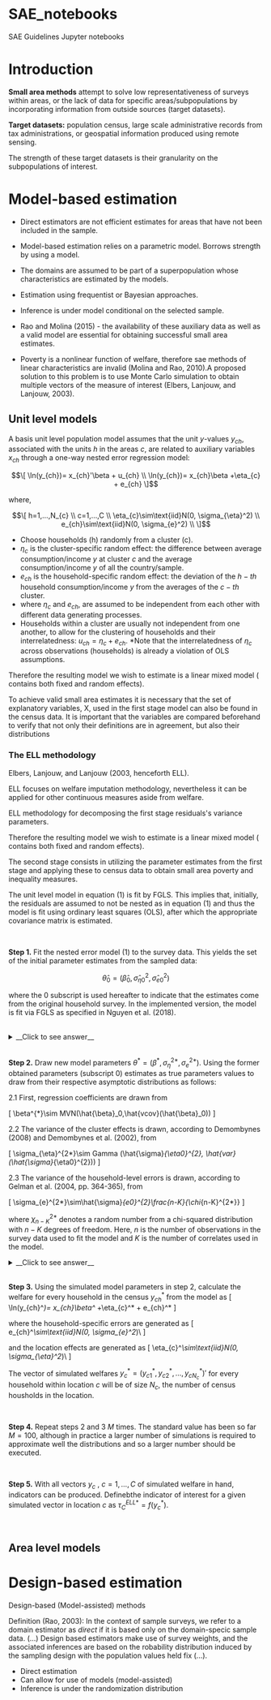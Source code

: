 # SAE_notebooks
SAE Guidelines Jupyter notebooks

# Introduction

__Small area methods__ attempt to solve low representativeness of surveys within areas, or the lack of data for specific areas/subpopulations by incorporating information from outside sources (target datasets). 

__Target datasets:__ population census, large scale administrative records from tax administrations, or geospatial information produced using remote sensing. 

The strength of these target datasets is their granularity on the subpopulations of
interest.


# Model-based estimation

* Direct estimators are not efficient estimates for areas that
have not been included in the sample.

* Model-based estimation relies on a parametric model. Borrows strength 
by using a model.

* The domains are assumed to be part of a superpopulation whose
characteristics are estimated by the models.

* Estimation using frequentist or Bayesian approaches.

* Inference is under model conditional on the selected sample.

* Rao and Molina (2015) - the availability of these auxiliary data as well 
as a valid model are essential for obtaining successful small area estimates.

* Poverty is a nonlinear function of welfare, therefore sae methods of linear characteristics are invalid (Molina and Rao, 2010).A proposed solution to this problem is to use Monte Carlo simulation to obtain multiple vectors of
the measure of interest (Elbers, Lanjouw, and Lanjouw, 2003).


## Unit level models

A basis unit level population model assumes that the unit
$y$-values $y_{ch}$, associated with the units $h$ in the areas $c$, are
related to auxiliary variables $x_{ch}$ through a one-way nested
error regression model:

$$\[
\ln(y_{ch})= x_{ch}'\beta + u_{ch} \\
\ln(y_{ch})= x_{ch}\beta +\eta_{c} + e_{ch}
\]$$

where,

$$\[
h=1,...,N_{c} \\
c=1,...,C \\
\eta_{c}\sim\text{iid}N(0, \sigma_{\eta}^2) \\
e_{ch}\sim\text{iid}N(0, \sigma_{e}^2) \\
\]$$



  * Choose households (h) randomly from a cluster (c).
  * $\eta_c$ is the cluster-specific random effect: the difference between
  average consumption/income $y$ at cluster $c$ and the average consumption/income
  $y$ of all the country/sample.
  * $e_{ch}$ is the household-specific random effect: the deviation of the $h-th$
  household consumption/income $y$ from the averages of the $c-th$ cluster.
  * where $\eta_c$ and $e_{ch}$, are assumed to be independent from each other with different data generating processes.
  * Households within a cluster are usually not independent from one another, to allow for the clustering of households and their interrelatedness: $u_{ch} =\eta_c + e_{ch}$.
  *Note that the interrelatedness of $\eta_c$ across observations (households) is already a violation of OLS assumptions.
  
  Therefore the resulting model we wish to estimate is a linear mixed model ( contains both fixed and random effects).

To achieve valid small area estimates it is necessary that the set of explanatory variables, X, used in the first stage model can also be found in the census data. It is important that the variables are compared beforehand to verify that not only their definitions are in agreement, but also their distributions
  
### The ELL methodology

Elbers, Lanjouw, and Lanjouw (2003, henceforth ELL).

ELL focuses on welfare imputation methodology, nevertheless it can be
applied for other continuous measures aside from welfare.

ELL methodology for decomposing the first stage residuals's variance parameters.

Therefore the resulting model we wish to estimate is a linear mixed model ( contains both fixed and random effects).

The second stage consists in utilizing the parameter estimates from the
first stage and applying these to census data to obtain small area poverty and inequality measures.

The unit level model in equation (1) is fit by FGLS. This implies that, initially, 
the residuals are assumed to not be nested as in equation (1) and thus the model
is fit using ordinary least squares (OLS), after which the appropriate 
covariance matrix is estimated.

<br>

__Step 1.__ Fit the nested error model (1) to the survey data. This yields the set of the 
initial parameter estimates from the sampled data:

$$\hat{\theta}_0=( \hat{\beta}_0,\hat{\sigma}_{\eta0}^2,\hat{\sigma}_{e0}^2)$$

where the $0$ subscript is used hereafter to indicate that the estimates come from the original household survey. In the implemented version, the model is fit via FGLS as specified in Nguyen et al. (2018).

<br>
<details>
  <summary>__Click to see answer__</summary>
 <style>
  div.blue { background-color:#e6f0ff; border-radius: 5px; padding: 20px;}
  </style>
<div class = "blue">

  1. Estimating distribution of $\hat{\sigma}_{e0}^2$ (the Alpha model). 
  
  Parametric form of heteroskedasticity: $$\sigma_{e0}^2 = \frac{Aexp(Z'_{bh}\alpha) + B}{1 + exp(Z'_{bh}\alpha)}$$
  In In ELL (2003) this is simplified by setting $B = 0$ and $A = 1.05max(\hat{e}_{ch}^2)$, and thus the simpler form is estimated via OLS (This is the actual model used by PovMap, which we also implement):
  
  $$ln\frac{e_{ch}^2}{(A-e_{ch}^2)}= Z'_{bh}\alpha + r_{ch}$$
  This approach resembles that of Harvey (1976), nevertheless the prediction is bounded.
  By defining  $exp(Z'_{bh}\alpha)=D$ and using the delta method, the household specific        conditional variance estimator for $e_{ch}$ is:
  $$\hat{\sigma}_{e0}^2 \approx \frac{AD }{1 + D} + \frac{1}{2}\hat{var}(r) \frac{AD(1+D)}{(1 + D)^3}$$
  where $\hat{var}(r)$ is the estimated variance from the residuals of the model above.
  
  2. Estimating distribution of $\hat{\sigma}_{\eta0}^2$.
  
  ELL (2002) proposes 2 methods to obtain the variace of $\hat{\sigma}_{\eta0}^2$.
  
    1.1 By simulation
      
    
    1.2 By formula
    
    The `sae' command only allows for this using the ELL methodology.
    
  
  
  3. ELL's GLS estimator \hat{\beta}_0.
  Once with $\hat{\sigma}_{e,ch}^2$ and $\hat{\sigma}_{\eta}^2$, we can construct
  the covariance matrix of the error vector $u_{ch}=\eta_c + e_{ch}$ $\hat{\Omega}$ of   dimension $N\times N$. The estimates for the GLS are:

```math
  \[
  \hat{\beta}_0 = (X'W\Omega^{-1}X)^{-1}X'W\Omega^{-1}Y
  \]
  and
  \[
  Var(\hat{\beta}_0) = (X'W\Omega^{-1}X)^{-1}(X'W\Omega^{-1}WX)(X'W\Omega^{-1}X)^{-1}
  \]
```

  where $W$ is a $N\times N$ diagonal matrix of sampling weights. Beause $W\Omega^{-1}$
  is __usually not symmetric__ due to the difference in sampling weights between observations, the covariance matrix must be adjusted by obtaining the average of the 
  covariance matrix and its transpose. Check (Haslett et al., 2010). 
 
 </div>
</details>

  <br>

__Step 2.__ Draw new model parameters  $\theta^*=(\beta^*,\sigma_{\eta}^{2*},\sigma_{e}^{2*})$. Using the former obtained parameters (subscript 0) estimates as true parameters values to  draw from their respective asymptotic distributions as follows:

  2.1 First, regression coefficients are drawn from
  
  \[
  \beta^{*}\sim MVN(\hat{\beta}_0,\hat{vcov}(\hat{\beta}_0)) 
  \]
  
  2.2 The variance of the cluster effects is drawn, according to Demombynes (2008) and   Demombynes et al. (2002), from
  
  \[
  \sigma_{\eta}^{2*}\sim Gamma (\hat{\sigma}_{\eta0}^{2}, \hat{var}(\hat{\sigma}_{\eta0}^{2}))
  \]
  
  2.3 The variance of the household-level errors is drawn, according to Gelman 
  et al. (2004, pp. 364-365), from
  
  \[
  \sigma_{e}^{2*}\sim\hat{\sigma}_{e0}^{2}\frac{n-K}{\chi_{n-K}^{2*}}
  \]
  
  where $\chi_{n-K}^{2*}$ denotes a random number from a chi-squared distribution with   $n-K$ degrees of freedom. Here, $n$ is the number of observations in the survey     data used to fit the model and $K$ is the number of correlates used in the model.

<details>
  <summary>__Click to see answer__</summary>
  <p style="color:red">
  Aqui pongo el model fit via FGLS
  </p>
</details>

  <br>
  
__Step 3.__ Using the simulated model parameters in step 2, calculate the welfare for every household in the census $y_{ch}^*$ from the model as
\[
\ln(y_{ch}^*)= x_{ch}\beta^* +\eta_{c}^* + e_{ch}^*
\]

where the household-specific errors are generated as
\[
e_{ch}^*\sim\text{iid}N(0, \sigma_{e}^2*)\\
\]

and the location effects are generated as
\[
\eta_{c}^*\sim\text{iid}N(0, \sigma_{\eta}^2*)\\
\]

The vector of simulated welfares $y_{c}^*=(y_{c1}^*,y_{c2}^*,...,y_{cN_{c}}^*)'$
for every household within location $c$ will be of size $N_{c}$, the number of 
census housholds in the location.

<br>

__Step 4.__ Repeat steps $2$ and $3$ $M$ times. The standard value has been so far 
$M = 100$, although in practice a larger number of simulations is required to
approximate well the distributions and so a larger number should be executed.

<br>


__Step 5.__ With all vectors $y_{c}$ , $c = 1,...,C$ of simulated welfare in hand, 
indicators can be produced. Definebthe indicator of interest for a given 
simulated vector in location $c$ as $\tau_{C}^{ELL*}=f(y_{c}^*)$.

<br>


## Area level models


# Design-based estimation

Design-based (Model-assisted) methods

Definition (Rao, 2003): In the context of sample surveys, we refer to a domain
estimator as *direct* if it is based only on the domain-specic sample data.
(...)
Design based estimators make use of survey weights, and the
associated inferences are based on the robability distribution
induced by the sampling design with the population values held fix (...).


* Direct estimation
* Can allow for use of models (model-assisted)
* Inference is under the randomization distribution
